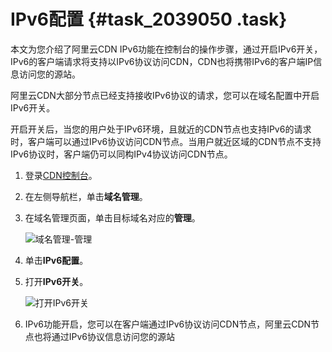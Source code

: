 # IPv6配置 {#task_2039050 .task}

本文为您介绍了阿里云CDN IPv6功能在控制台的操作步骤，通过开启IPv6开关，IPv6的客户端请求将支持以IPv6协议访问CDN，CDN也将携带IPv6的客户端IP信息访问您的源站。

阿里云CDN大部分节点已经支持接收IPv6协议的请求，您可以在域名配置中开启IPv6开关。

开启开关后，当您的用户处于IPv6环境，且就近的CDN节点也支持IPv6的请求时，客户端可以通过IPv6协议访问CDN节点。当用户就近区域的CDN节点不支持IPv6协议时，客户端仍可以同构IPv4协议访问CDN节点。

1.  登录[CDN控制台](https://cdn.console.aliyun.com)。
2.  在左侧导航栏，单击**域名管理**。
3.  在域名管理页面，单击目标域名对应的**管理**。 

    ![域名管理-管理](http://static-aliyun-doc.oss-cn-hangzhou.aliyuncs.com/assets/img/1618167/156758966859014_zh-CN.png)

4.  单击**IPv6配置**。
5.  打开**IPv6开关**。 

    ![打开IPv6开关](http://static-aliyun-doc.oss-cn-hangzhou.aliyuncs.com/assets/img/1618167/156758966859015_zh-CN.png)

6.  IPv6功能开启，您可以在客户端通过IPv6协议访问CDN节点，阿里云CDN节点也将通过IPv6协议信息访问您的源站

